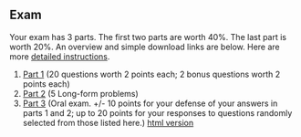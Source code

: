 ## Exam
Your exam has 3 parts. The first two parts are worth 40%. The last part is worth 20%. An overview and simple download links are below. Here are more [detailed instructions](problems/ExamInstructions.md).
1. [Part 1](ipynb/Final%20Exam%20Part%201.ipynb) (20 questions worth 2 points each; 2 bonus questions worth 2 points each)
2. [Part 2](ipynb/Final%20Exam%20Part%202.ipynb) (5 Long-form problems) 
3. [Part 3](ipynb/Final%20Exam%20Part%203.ipynb) (Oral exam. +/- 10 points for your defense of your answers in parts 1 and 2; up to 20 points for your responses to questions randomly selected from those listed here.) [html version](notes/html/Final%20Exam%20Part%203.html)
